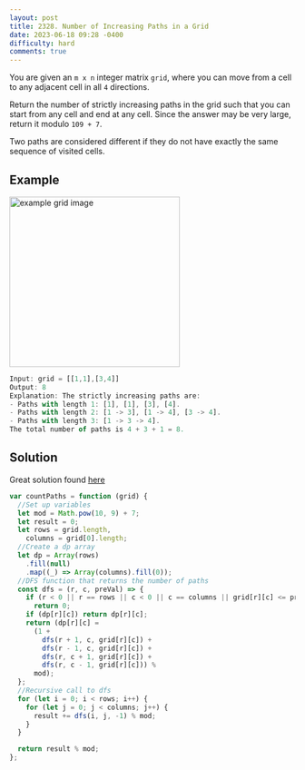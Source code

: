 ```yaml
---
layout: post
title: 2328. Number of Increasing Paths in a Grid
date: 2023-06-18 09:28 -0400
difficulty: hard
comments: true
---
```


You are given an `m x n` integer matrix `grid`, where you can move from a cell to any adjacent cell in all `4` directions.

Return the number of strictly increasing paths in the grid such that you can start from any cell and end at any cell. Since the answer may be very large, return it modulo `109 + 7`.

Two paths are considered different if they do not have exactly the same sequence of visited cells.

## Example

<img src="{{ site.baseurl }}/assets/images/jun-18.png" alt="example grid image" width="300"/>

```javascript
Input: grid = [[1,1],[3,4]]
Output: 8
Explanation: The strictly increasing paths are:
- Paths with length 1: [1], [1], [3], [4].
- Paths with length 2: [1 -> 3], [1 -> 4], [3 -> 4].
- Paths with length 3: [1 -> 3 -> 4].
The total number of paths is 4 + 3 + 1 = 8.
```

## Solution

Great solution found [here]()

```javascript
var countPaths = function (grid) {
  //Set up variables
  let mod = Math.pow(10, 9) + 7;
  let result = 0;
  let rows = grid.length,
    columns = grid[0].length;
  //Create a dp array
  let dp = Array(rows)
    .fill(null)
    .map((_) => Array(columns).fill(0));
  //DFS function that returns the number of paths
  const dfs = (r, c, preVal) => {
    if (r < 0 || r == rows || c < 0 || c == columns || grid[r][c] <= preVal)
      return 0;
    if (dp[r][c]) return dp[r][c];
    return (dp[r][c] =
      (1 +
        dfs(r + 1, c, grid[r][c]) +
        dfs(r - 1, c, grid[r][c]) +
        dfs(r, c + 1, grid[r][c]) +
        dfs(r, c - 1, grid[r][c])) %
      mod);
  };
  //Recursive call to dfs
  for (let i = 0; i < rows; i++) {
    for (let j = 0; j < columns; j++) {
      result += dfs(i, j, -1) % mod;
    }
  }

  return result % mod;
};
```
